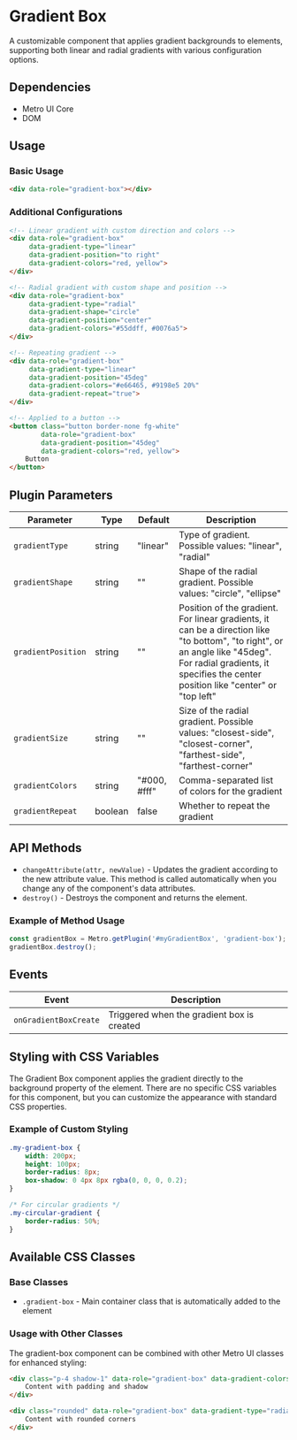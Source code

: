 # Gradient Box

A customizable component that applies gradient backgrounds to elements, supporting both linear and radial gradients with various configuration options.

## Dependencies

- Metro UI Core
- DOM

## Usage

### Basic Usage

```html
<div data-role="gradient-box"></div>
```

### Additional Configurations

```html
<!-- Linear gradient with custom direction and colors -->
<div data-role="gradient-box" 
     data-gradient-type="linear" 
     data-gradient-position="to right" 
     data-gradient-colors="red, yellow">
</div>

<!-- Radial gradient with custom shape and position -->
<div data-role="gradient-box" 
     data-gradient-type="radial" 
     data-gradient-shape="circle" 
     data-gradient-position="center" 
     data-gradient-colors="#55ddff, #0076a5">
</div>

<!-- Repeating gradient -->
<div data-role="gradient-box" 
     data-gradient-type="linear" 
     data-gradient-position="45deg" 
     data-gradient-colors="#e66465, #9198e5 20%" 
     data-gradient-repeat="true">
</div>

<!-- Applied to a button -->
<button class="button border-none fg-white" 
        data-role="gradient-box" 
        data-gradient-position="45deg" 
        data-gradient-colors="red, yellow">
    Button
</button>
```

## Plugin Parameters

| Parameter | Type | Default | Description |
| --------- | ---- | ------- | ----------- |
| `gradientType` | string | "linear" | Type of gradient. Possible values: "linear", "radial" |
| `gradientShape` | string | "" | Shape of the radial gradient. Possible values: "circle", "ellipse" |
| `gradientPosition` | string | "" | Position of the gradient. For linear gradients, it can be a direction like "to bottom", "to right", or an angle like "45deg". For radial gradients, it specifies the center position like "center" or "top left" |
| `gradientSize` | string | "" | Size of the radial gradient. Possible values: "closest-side", "closest-corner", "farthest-side", "farthest-corner" |
| `gradientColors` | string | "#000, #fff" | Comma-separated list of colors for the gradient |
| `gradientRepeat` | boolean | false | Whether to repeat the gradient |

## API Methods

+ `changeAttribute(attr, newValue)` - Updates the gradient according to the new attribute value. This method is called automatically when you change any of the component's data attributes.
+ `destroy()` - Destroys the component and returns the element.

### Example of Method Usage
```javascript
const gradientBox = Metro.getPlugin('#myGradientBox', 'gradient-box');
gradientBox.destroy();
```

## Events

| Event | Description |
| ----- | ----------- |
| `onGradientBoxCreate` | Triggered when the gradient box is created |

## Styling with CSS Variables

The Gradient Box component applies the gradient directly to the background property of the element. There are no specific CSS variables for this component, but you can customize the appearance with standard CSS properties.

### Example of Custom Styling

```css
.my-gradient-box {
    width: 200px;
    height: 100px;
    border-radius: 8px;
    box-shadow: 0 4px 8px rgba(0, 0, 0, 0.2);
}

/* For circular gradients */
.my-circular-gradient {
    border-radius: 50%;
}
```

## Available CSS Classes

### Base Classes
- `.gradient-box` - Main container class that is automatically added to the element

### Usage with Other Classes
The gradient-box component can be combined with other Metro UI classes for enhanced styling:

```html
<div class="p-4 shadow-1" data-role="gradient-box" data-gradient-colors="red, blue">
    Content with padding and shadow
</div>

<div class="rounded" data-role="gradient-box" data-gradient-type="radial">
    Content with rounded corners
</div>
```